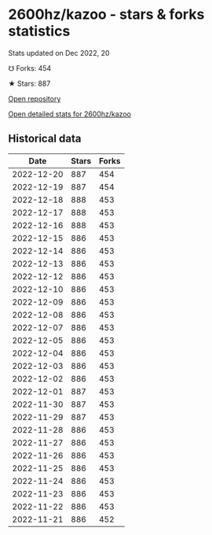 # 2600hz/kazoo - stars & forks statistics

Stats updated on Dec 2022, 20

☋ Forks: 454

★ Stars: 887

[Open repository](https://github.com/2600hz/kazoo)

[Open detailed stats for 2600hz/kazoo](https://reviewgithub.com/rep/2600hz/kazoo)

## Historical data
| Date | Stars | Forks |
|------|-------|-------|
| 2022-12-20 | 887 | 454 | 
| 2022-12-19 | 887 | 454 | 
| 2022-12-18 | 888 | 453 | 
| 2022-12-17 | 888 | 453 | 
| 2022-12-16 | 888 | 453 | 
| 2022-12-15 | 886 | 453 | 
| 2022-12-14 | 886 | 453 | 
| 2022-12-13 | 886 | 453 | 
| 2022-12-12 | 886 | 453 | 
| 2022-12-10 | 886 | 453 | 
| 2022-12-09 | 886 | 453 | 
| 2022-12-08 | 886 | 453 | 
| 2022-12-07 | 886 | 453 | 
| 2022-12-05 | 886 | 453 | 
| 2022-12-04 | 886 | 453 | 
| 2022-12-03 | 886 | 453 | 
| 2022-12-02 | 886 | 453 | 
| 2022-12-01 | 887 | 453 | 
| 2022-11-30 | 887 | 453 | 
| 2022-11-29 | 887 | 453 | 
| 2022-11-28 | 886 | 453 | 
| 2022-11-27 | 886 | 453 | 
| 2022-11-26 | 886 | 453 | 
| 2022-11-25 | 886 | 453 | 
| 2022-11-24 | 886 | 453 | 
| 2022-11-23 | 886 | 453 | 
| 2022-11-22 | 886 | 453 | 
| 2022-11-21 | 886 | 452 | 

